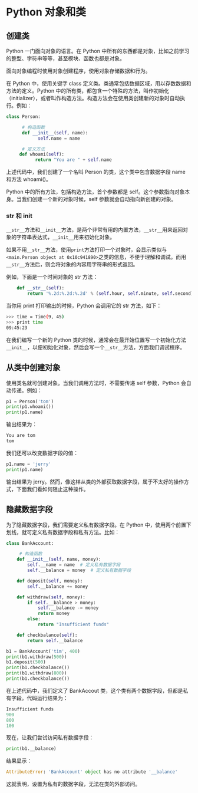 # Python 对象和类

## 创建类

Python 一门面向对象的语言。在 Python 中所有的东西都是对象，比如之前学习的整型、字符串等等，甚至模块、函数也都是对象。

面向对象编程时使用对象创建程序，使用对象存储数据和行为。

在 Python 中，使用关键字 class 定义类。类通常包括数据区域，用以存数数据和方法的定义。Python 中的所有类，都包含一个特殊的方法，叫作初始化（initializer），或者叫作构造方法。构造方法会在使用类创建新的对象时自动执行。例如：

```python
class Person:

      # 构造函数
      def __init__(self, name):
            self.name = name

      # 定义方法
     def whoami(self):
           return "You are " + self.name
```

上述代码中，我们创建了一个名叫 Person 的类，这个类中包含数据字段 name 和方法 whoami()。

Python 中的所有方法，包括构造方法，首个参数都是 self。这个参数指向对象本身。当我们创建一个新的对象时候，self 参数就会自动指向新创建的对象。

### __str__ 和 __init__

`__str__`方法和`__init__`方法，是两个非常有用的内置方法，`__str__`用来返回对象的字符串表达式，`__init__`用来初始化对象。

如果不用`__str__`方法，使用`print`方法打印一个对象时，会显示类似与`<main.Person object at 0x10c941890>`之类的信息，不便于理解和调试。而用`__str__`方法后，则会将对象的内容用字符串的形式返回。

例如，下面是一个时间对象的 str 方法：

```python
    def __str__(self):
        return '%.2d:%.2d:%.2d' % (self.hour, self.minute, self.second)
```

当你用 print 打印输出的时候，Python 会调用它的 str 方法，如下：

```bash
>>> time = Time(9, 45)
>>> print time
09:45:23
```

在我们编写一个新的 Python 类的时候，通常会在最开始位置写一个初始化方法`__init__`，以便初始化对象，然后会写一个`__str__`方法，方面我们调试程序。

## 从类中创建对象

使用类名就可创建对象。当我们调用方法时，不需要传递 self 参数，Python 会自动传递。例如：

```python
p1 = Person('tom')
print(p1.whoami())
print(p1.name)
```

输出结果为：

```python
You are tom
tom
```

我们还可以改变数据字段的值：

```python
p1.name = 'jerry'
print(p1.name)
```

输出结果为 jerry。然而，像这样从类的外部获取数据字段，属于不太好的操作方式，下面我们看如何阻止这种操作。

## 隐藏数据字段

为了隐藏数据字段，我们需要定义私有数据字段。在 Python 中，使用两个前置下划线，就可定义私有数据字段和私有方法。比如：

```python
class BankAccount:

     # 构造函数
    def __init__(self, name, money):
        self.__name = name  # 定义私有数据字段
        self.__balance = money  # 定义私有数据字段

    def deposit(self, money):
        self.__balance += money

    def withdraw(self, money):
        if self.__balance > money:
            self.__balance -= money
            return money
        else:
            return "Insufficient funds"

    def checkbalance(self):
        return self.__balance

b1 = BankAccount('tim', 400)
print(b1.withdraw(500))
b1.deposit(500)
print(b1.checkbalance())
print(b1.withdraw(800))
print(b1.checkbalance())
```

在上述代码中，我们定义了 BankAccout 类，这个类有两个数据字段，但都是私有字段。代码运行结果为：

```python
Insufficient funds
900
800
100
```

现在，让我们尝试访问私有数据字段：

```python
print(b1.__balance)
```

结果显示：

```python
AttributeError: 'BankAccount' object has no attribute '__balance'
```

这就表明，设置为私有的数据字段，无法在类的外部访问。
